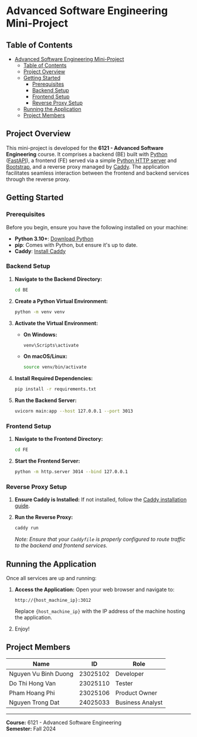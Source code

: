 # Advanced Software Engineering Mini-Project

## Table of Contents

-   [Advanced Software Engineering Mini-Project](#advanced-software-engineering-mini-project)
    -   [Table of Contents](#table-of-contents)
    -   [Project Overview](#project-overview)
    -   [Getting Started](#getting-started)
        -   [Prerequisites](#prerequisites)
        -   [Backend Setup](#backend-setup)
        -   [Frontend Setup](#frontend-setup)
        -   [Reverse Proxy Setup](#reverse-proxy-setup)
    -   [Running the Application](#running-the-application)
    -   [Project Members](#project-members)

## Project Overview

This mini-project is developed for the **6121 - Advanced Software Engineering** course. It comprises a backend (BE) built with [Python](https://www.python.org/) ([FastAPI](https://fastapi.tiangolo.com/)), a frontend (FE) served via a simple [Python HTTP server](https://docs.python.org/3/library/http.server.html) and [Bootstrap](https://getbootstrap.com/), and a reverse proxy managed by [Caddy](https://caddyserver.com/). The application facilitates seamless interaction between the frontend and backend services through the reverse proxy.

## Getting Started

### Prerequisites

Before you begin, ensure you have the following installed on your machine:

-   **Python 3.10+**: [Download Python](https://www.python.org/downloads/)
-   **pip**: Comes with Python, but ensure it's up to date.
-   **Caddy**: [Install Caddy](https://caddyserver.com/docs/install)

### Backend Setup

1. **Navigate to the Backend Directory:**

    ```bash
    cd BE
    ```

2. **Create a Python Virtual Environment:**

    ```bash
    python -m venv venv
    ```

3. **Activate the Virtual Environment:**

    - **On Windows:**
        ```bash
        venv\Scripts\activate
        ```
    - **On macOS/Linux:**
        ```bash
        source venv/bin/activate
        ```

4. **Install Required Dependencies:**

    ```bash
    pip install -r requirements.txt
    ```

5. **Run the Backend Server:**
    ```bash
    uvicorn main:app --host 127.0.0.1 --port 3013
    ```

### Frontend Setup

1. **Navigate to the Frontend Directory:**

    ```bash
    cd FE
    ```

2. **Start the Frontend Server:**
    ```bash
    python -m http.server 3014 --bind 127.0.0.1
    ```

### Reverse Proxy Setup

1. **Ensure Caddy is Installed:**
   If not installed, follow the [Caddy installation guide](https://caddyserver.com/docs/install).

2. **Run the Reverse Proxy:**

    ```bash
    caddy run
    ```

    _Note: Ensure that your `Caddyfile` is properly configured to route traffic to the backend and frontend services._

## Running the Application

Once all services are up and running:

1. **Access the Application:**
   Open your web browser and navigate to:

    ```
    http://{host_machine_ip}:3012
    ```

    Replace `{host_machine_ip}` with the IP address of the machine hosting the application.

2. Enjoy!

## Project Members

| Name                 | ID       | Role             |
| -------------------- | -------- | ---------------- |
| Nguyen Vu Binh Duong | 23025102 | Developer        |
| Do Thi Hong Van      | 23025110 | Tester           |
| Pham Hoang Phi       | 23025106 | Product Owner    |
| Nguyen Trong Dat     | 24025033 | Business Analyst |

---

**Course:** 6121 - Advanced Software Engineering  
**Semester:** Fall 2024

